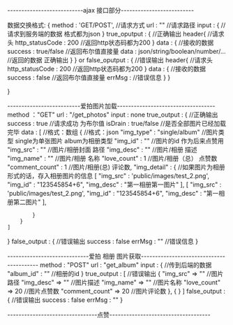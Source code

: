 ---------------------------ajax 接口部分--------------------------


数据交换格式:
{
    method : 'GET/POST',   //请求方式
    url : ""               //请求路径
    input : {              //请求到服务端的数据 格式都为json
    }
    true_oputput : {             //正确输出
        header{                       //请求头
            http_statusCode  : 200    //返回http状态码都为200
        }
        data : {                      //接收的数据
            success : true/false      //返回布尔值直接量
            data : json/string/boolean/number/...            //返回的数据 正确输出
        }
    }  or
    false_oputput : {      //错误输出
            header{                       //请求头
                http_statusCode  : 200    //返回http状态码都为200
            }
            data : {                      //接收的数据
                success : false          //返回布尔值直接量
                errMsg :                //错误信息
            }
    }

}


--------------------------爱拍图片加载-----------------------------------
method ："GET"
url : "/get_photos"
input : none
true_output : {         //正确输出
    success : true      //请求成功 为布尔值
    isDrain : true/false  //是否全部图片已经加载完毕
    data : [             //格式：数组
        {                //格式：json
            "img_type" : "single/album" //图片类型 single为单张图片 album为相册类型
            "img_id"   : ""             //图片的id 作为后来点赞用
            "img_src" : ""              //图片/相册封面 路径
            "img_desc" : ""             //图片/相册 描述
            "img_name" : ""             //图片/相册 名称
            "love_count" : 1            //图片/相册（总） 点赞数
            "comment_count" : 1         //图片/相册(总) 评论数,
            "img_detail" : {            //如果图片为相册形式的话，存入相册图片的信息
                   [
                        "img_src" : 'public/images/test_2.png',
                        "img_id" : "123545854+6",
                        "img_desc" : "第一相册第一图片"
                    ],
                    [
                        "img_src" : 'public/images/test_2.png',
                        "img_id" : "123545854+6",
                        "img_desc" : "第一相册第二图片"
                    ],


            }
        }
    ]
}
false_output : {       //错误输出
    success : false
    errMsg : ""       //错误信息
}

-----------------------------爱拍 相册 图片获取-----------------------------------------
method : "POST"
url : "get_album"
input : {               //传到后端的数据
    "album_id" : ""    //相册的id
}
true_output : [        //错误输出
    {
        "img_src" => ""        //图片路径
        "img_desc" => ""       //图片描述
        "img_name" => ""       //图片名称
        "love_count" => 20     //图片点赞数
        "comment_count" => 20  //图片评论数
    },
    {
    }
]
false_output : {       //错误输出
    success : false
    errMsg : ""
}


--------------------------------点赞------------------------------------
